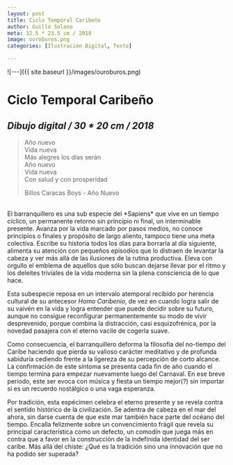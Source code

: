 ```yaml
---
layout: post
title: Ciclo Temporal Caribeño
author: Guillo Solano
meta: 32.5 * 23.5 cm / 2018
image: ouroburos.png
categories: [Ilustración Digital, Texto]

---
```


![---]({{ site.baseurl }}/images/ouroburos.png)


# Ciclo Temporal Caribeño
## _Dibujo digital / 30 * 20 cm / 2018_

>Año nuevo<br>
Vida nueva<br>
Más alegres los días serán<br>
Año nuevo<br>
Vida nueva<br>
Con salud y con prosperidad<br>
>
>Billos Caracas Boys - Año Nuevo

<br>
El barranquillero es una sub especie del *Sapiens* que vive en un tiempo cíclico, un permanente retorno sin principio ni final, un interminable presente. Avanza por la vida marcado por pasos medios, no conoce principios o finales y propósito de largo aliento, tampoco tiene una meta colectiva. Escribe su historia todos los días para borrarla al día siguiente, alimenta su atención con pequeños episodios que lo distraen de levantar la cabeza y ver más allá de las ilusiones de la rutina productiva. Eleva con orgullo el emblema de aquellos que sólo buscan dejarse llevar por el ritmo y los deleites triviales de la vida moderna sin la plena consciencia de lo que hace.

Esta subespecie reposa en un intervalo atemporal recibido por herencia cultural de su antecesor *Homo Caribenio*, de vez en cuando logra salir de su vaivén en la vida y logra entender que puede decidir sobre su futuro, aunque no consigue reconfigurar permanentemente su modo de vivir desprevenido, porque combina la distracción, casi esquizofrénica, por la novedad pasajera con el eterno vacile de cogerla suave.

Como consecuencia, el barranquillero deforma la filosofía del no-tiempo del Caribe haciendo que pierda su valioso carácter meditativo y de profunda sabiduría cediendo frente a la ligereza de su percepción de corto alcance. La confirmación de este síntoma se presenta cada fin de año cuando el tiempo termina para empezar nuevamente luego del Carnaval. En ese breve periodo, este ser evoca con música y fiesta un tiempo mejor(?) sin importar si es un recuerdo nostálgico o una vaga esperanza.

Por tradición, esta espécimen celebra el eterno presente y se revela contra el sentido histórico de la civilización. Se adentra de cabeza en el mar del ahora, sin darse cuenta de que este mar también hace parte del océano del tiempo. Encalla felizmente sobre un convencimiento frágil que revela su principal característica como un defecto, un comodín que juega más en contra que a favor en la construcción de la indefinida identidad del ser caribe. Más allá del chiste: ¿Qué es la tradición sino una innovación que no ha podido ser superada?
